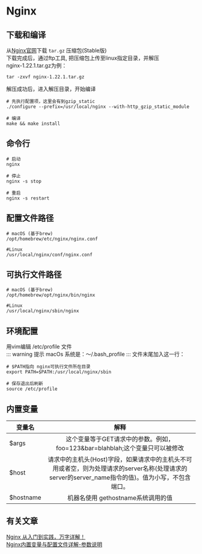 # Nginx

## 下载和编译
从[Nginx官网](http://nginx.org/en/download.html)下载 `tar.gz` 压缩包(Stable版)<br>
下载完成后，通过ftp工具, 把压缩包上传至linux指定目录，并解压<br>
nginx-1.22.1.tar.gz为例：
```shell
tar -zxvf nginx-1.22.1.tar.gz
```
解压成功后，进入解压目录，开始编译
```shell
# 先执行配置项，这里会有到gzip_static
./configure --prefix=/usr/local/nginx --with-http_gzip_static_module

# 编译
make && make install
```

## 命令行
```shell
# 启动
nginx

# 停止
nginx -s stop

# 重启
nginx -s restart
```

## 配置文件路径
```shell
# macOS (基于brew)
/opt/homebrew/etc/nginx/nginx.conf

#Linux
/usr/local/nginx/conf/nginx.conf
```

## 可执行文件路径
```shell
# macOS (基于brew)
/opt/homebrew/opt/nginx/bin/nginx

#Linux
/usr/local/nginx/sbin/nginx
```

## 环境配置
用vim编辑 /etc/profile 文件<br>
::: warning 提示
macOs 系统是：～/.bash_profile
:::
文件末尾加入这一行：
```shell
# $PATH指向 nginx可执行文件所在目录
export PATH=$PATH:/usr/local/nginx/sbin

# 保存退出后刷新
source /etc/profile
```


## 内置变量
| 变量名         |      解释      |
| ------------- | :-----------: |
| $args         | 这个变量等于GET请求中的参数。例如，foo=123&bar=blahblah;这个变量只可以被修改 |
| $host         |   请求中的主机头(Host)字段，如果请求中的主机头不可用或者空，则为处理请求的server名称(处理请求的server的server_name指令的值)。值为小写，不包含端口。    |
| $hostname     |   机器名使用 gethostname系统调用的值    |

## 有关文章
[Nginx 从入门到实践，万字详解！](https://juejin.cn/post/6844904144235413512)<br>
[Nginx内置变量与配置文件详解-参数说明](https://www.cnblogs.com/layzer/articles/nginx_file.html)